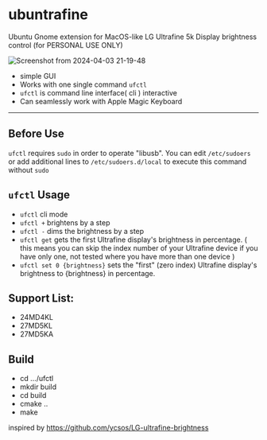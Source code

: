 # ubuntrafine
Ubuntu Gnome extension for MacOS-like LG Ultrafine 5k Display brightness control (for PERSONAL USE ONLY)

![Screenshot from 2024-04-03 21-19-48](https://github.com/hanvv3/ubuntrafine/assets/76027314/c76ec672-de76-4127-a6fe-871e5664460c)

* simple GUI
* Works with one single command `ufctl`
* `ufctl` is command line interface( cli ) interactive
* Can seamlessly work with Apple Magic Keyboard

-----------
## Before Use
`ufctl` requires `sudo` in order to operate "libusb". You can edit `/etc/sudoers` or add additional lines to `/etc/sudoers.d/local` to execute this command without `sudo`

## `ufctl` Usage

- `ufctl` cli mode
- `ufctl +` brightens by a step
- `ufctl -` dims the brightness by a step
- `ufctl get` gets the first Ultrafine display's brightness in percentage. ( this means you can skip the index number of your Ultrafine device if you have only one, not tested where you have more than one device )
- `ufctl set 0 {brightness}` sets the "first" (zero index) Ultrafine display's brightness to {brightness} in percentage.

## Support List:
* 24MD4KL
* 27MD5KL
* 27MD5KA

## Build
* cd .../ufctl
* mkdir build
* cd build
* cmake ..
* make







inspired by https://github.com/ycsos/LG-ultrafine-brightness
